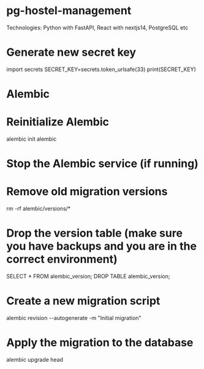 # pg-hostel-management
Technologies: Python with FastAPI, React with nextjs14, PostgreSQL etc

# Generate new secret key
import secrets
SECRET_KEY=secrets.token_urlsafe(33)
print(SECRET_KEY)

# Alembic

# Reinitialize Alembic
alembic init alembic

# Stop the Alembic service (if running)
# Remove old migration versions
rm -rf alembic/versions/*

# Drop the version table (make sure you have backups and you are in the correct environment)
SELECT * FROM alembic_version;
DROP TABLE alembic_version;

# Create a new migration script
alembic revision --autogenerate -m "Initial migration"

# Apply the migration to the database
alembic upgrade head